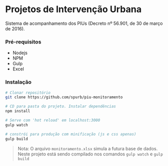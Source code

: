 # Projetos de Intervenção Urbana 

Sistema de acompanhamento dos PIUs (Decreto nº 56.901, de 30 de março de 2016).

### Pré-requisitos
* Nodejs 
* NPM
* Gulp
* Excel
### Instalação
``` bash
# Clonar repositório
git clone https://github.com/spurb/piu-monitoramento

# CD para pasta do projeto. Instalar dependências
npm install

# Serve com 'hot reload' em localhost:3000
gulp watch

# constrói para produção com minificação (js e css apenas)
gulp build

```

> Nota: O arquivo ``monitoramento.xlsx`` simula a futura base de dados. Neste projeto está sendo compilado nos comandos `gulp watch` e `gulp build`